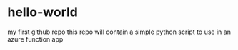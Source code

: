 # hello-world
my first github repo
this repo will contain a simple python script to use in an azure function app
